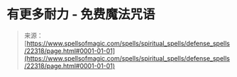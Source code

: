 <!--yml

category: 未分类

date: 2024-06-12 19:06:30

-->

# 有更多耐力 - 免费魔法咒语

> 来源：[https://www.spellsofmagic.com/spells/spiritual_spells/defense_spells/22318/page.html#0001-01-01](https://www.spellsofmagic.com/spells/spiritual_spells/defense_spells/22318/page.html#0001-01-01)
